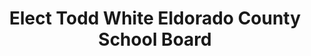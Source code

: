 ---
layout: post
title: Elect Todd White Eldorado County School Board
tags:
- web
thumb: /images/portfolio/elect-todd-white-for-school-board.jpg
images: 
- /images/portfolio/elect-todd-white-for-school-board.jpg
imgurl: http://electtoddwhite.com
---